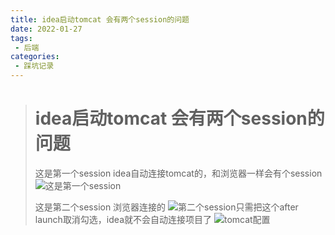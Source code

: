 ```yaml
---
title: idea启动tomcat 会有两个session的问题
date: 2022-01-27
tags:
 - 后端
categories: 
 - 踩坑记录
---
```


># idea启动tomcat 会有两个session的问题
>
>
>这是第一个session  idea自动连接tomcat的，和浏览器一样会有个session
>![这是第一个session](https://img-blog.csdnimg.cn/20210606133619683.png)
>
>这是第二个session  浏览器连接的
>![第二个session](https://img-blog.csdnimg.cn/20210606133719604.png?x-oss-process=image/watermark,type_ZmFuZ3poZW5naGVpdGk,shadow_10,text_aHR0cHM6Ly9ibG9nLmNzZG4ubmV0L3hjOTc5OTA2NTcw,size_16,color_FFFFFF,t_70)只需把这个after launch取消勾选，idea就不会自动连接项目了
>![tomcat配置](https://img-blog.csdnimg.cn/20210606133827492.png)